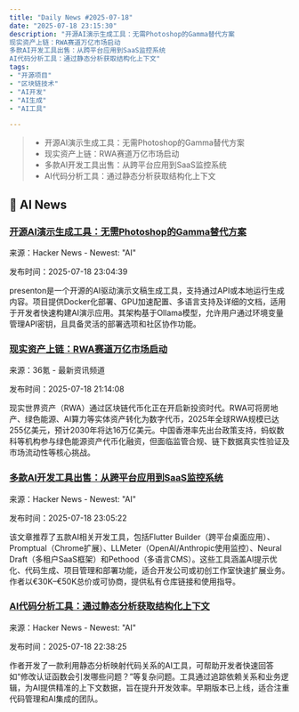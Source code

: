```yaml
---
title: "Daily News #2025-07-18"
date: "2025-07-18 23:15:30"
description: "开源AI演示生成工具：无需Photoshop的Gamma替代方案
现实资产上链：RWA赛道万亿市场启动
多款AI开发工具出售：从跨平台应用到SaaS监控系统
AI代码分析工具：通过静态分析获取结构化上下文"
tags: 
- "开源项目"
- "区块链技术"
- "AI开发"
- "AI生成"
- "AI工具"

---
```


> - 开源AI演示生成工具：无需Photoshop的Gamma替代方案
> - 现实资产上链：RWA赛道万亿市场启动
> - 多款AI开发工具出售：从跨平台应用到SaaS监控系统
> - AI代码分析工具：通过静态分析获取结构化上下文

## 🤖 AI News

### [开源AI演示生成工具：无需Photoshop的Gamma替代方案](https://github.com/presenton/presenton)

来源：Hacker News - Newest: "AI"

发布时间：2025-07-18 23:04:39

presenton是一个开源的AI驱动演示文稿生成工具，支持通过API或本地运行生成内容。项目提供Docker化部署、GPU加速配置、多语言支持及详细的文档，适用于开发者快速构建AI演示应用。其架构基于Ollama模型，允许用户通过环境变量管理API密钥，且具备灵活的部署选项和社区协作功能。

### [现实资产上链：RWA赛道万亿市场启动](https://www.36kr.com/p/3384408733842946)

来源：36氪 - 最新资讯频道

发布时间：2025-07-18 21:14:08

现实世界资产（RWA）通过区块链代币化正在开启新投资时代。RWA可将房地产、绿色能源、AI算力等实体资产转化为数字代币，2025年全球RWA规模已达255亿美元，预计2030年将达16万亿美元。中国香港率先出台政策支持，蚂蚁数科等机构参与绿色能源资产代币化融资，但面临监管合规、链下数据真实性验证及市场流动性等核心挑战。

### [多款AI开发工具出售：从跨平台应用到SaaS监控系统](https://news.ycombinator.com/item?id=44605461)

来源：Hacker News - Newest: "AI"

发布时间：2025-07-18 23:05:22

该文章推荐了五款AI相关开发工具，包括Flutter Builder（跨平台桌面应用）、Promptual（Chrome扩展）、LLMeter（OpenAI/Anthropic使用监控）、Neural Draft（多租户SaaS框架）和Pethood（多语言CMS）。这些工具涵盖AI提示优化、代码生成、项目管理和部署功能，适合开发公司或初创工作室快速扩展业务。作者以€30K–€50K总价或可协商，提供私有仓库链接和使用指导。

### [AI代码分析工具：通过静态分析获取结构化上下文](https://news.ycombinator.com/item?id=44605136)

来源：Hacker News - Newest: "AI"

发布时间：2025-07-18 22:38:25

作者开发了一款利用静态分析映射代码关系的AI工具，可帮助开发者快速回答如“修改认证函数会引发哪些问题？”等复杂问题。工具通过追踪依赖关系和业务逻辑，为AI提供精准的上下文数据，旨在提升开发效率。早期版本已上线，适合注重代码管理和AI集成的团队。
